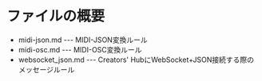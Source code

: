 # ファイルの概要

- midi-json.md --- MIDI-JSON変換ルール
- midi-osc.md --- MIDI-OSC変換ルール
- websocket_json.md --- Creators' HubにWebSocket+JSON接続する際のメッセージルール
